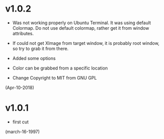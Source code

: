 # v1.0.2
 * Was not working properly on Ubuntu Terminal. It was using default Colormap. Do not use default colormap, rather get it from window attributes. 
 * If could not get XImage from target window, it is probably root window,
    so try to grab it from there.
* Added some options
* Color can be grabbed from a specific location

* Change Copyright to MIT from GNU GPL

(Apr-10-2018)

# v1.0.1
* first cut

(march-16-1997)
